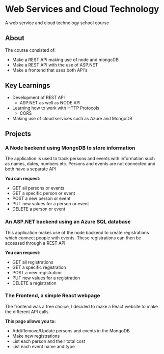 # Web Services and Cloud Technology

A web service and cloud technology school course

## About

The course consisted of:

* Make a REST API making use of node and mongoDB
* Make a REST API with the use of ASP.NET
* Make a frontend that uses both API's

## Key Learnings

* Development of REST API
  * ASP.NET as well as NODE API
* Learning how to work with HTTP Protocols
  * CORS
* Making use of cloud services such as Azure and MongoDB

## Projects

### A Node backend using MongoDB to store information

The application is used to track persons and events with information such as names, dates, numbers etc.
Persons and events are not connected and both have a separate API

**You can request:**

* GET all persons or events
* GET a specific person or event
* POST a new person or event
* PUT new values for a person or event
* DELETE a person or event

### An ASP.NET backend using an Azure SQL database

This application makes use of the node backend to create registrations which connect people with events.
These registrations can then be accessed through a REST API

**You can request:**

* GET all registrations
* GET a specific registration
* POST a new registration
* PUT new values for a registration
* DELETE a registration

### The Frontend, a simple React webpage

The frontend was a free choice, I decided to make a React website to make the different API calls.

**This page allows you to:**

* Add/Remove/Update persons and events in the MongoDB
* Make new registrations
* List each person and their total cost
* List each event name and type
